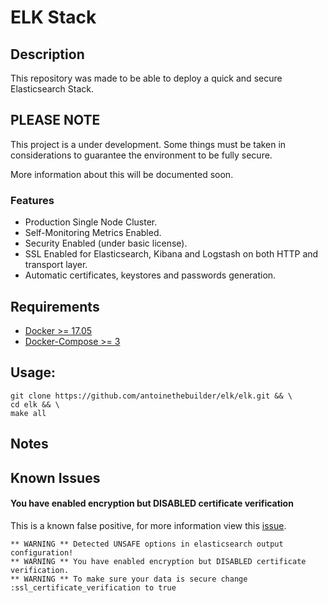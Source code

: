 # ELK Stack
## Description
This repository was made to be able to deploy a quick and secure Elasticsearch Stack.

## PLEASE NOTE 

This project is a under development. Some things must be taken in considerations
to guarantee the environment to be fully secure.

More information about this will be documented soon.

### Features

- Production Single Node Cluster.
- Self-Monitoring Metrics Enabled.
- Security Enabled (under basic license).
- SSL Enabled for Elasticsearch, Kibana and Logstash on both HTTP and transport layer.
- Automatic certificates, keystores and passwords generation.

## Requirements

- [Docker >= 17.05](https://docs.docker.com/install/)
- [Docker-Compose >= 3](https://docs.docker.com/compose/install/)

## Usage:    
```
git clone https://github.com/antoinethebuilder/elk/elk.git && \
cd elk && \
make all
```

## Notes

## Known Issues
#### You have enabled encryption but DISABLED certificate verification
This is a known false positive, for more information view this [issue](https://github.com/elastic/logstash/issues/10352).

```
** WARNING ** Detected UNSAFE options in elasticsearch output configuration!
** WARNING ** You have enabled encryption but DISABLED certificate verification.
** WARNING ** To make sure your data is secure change :ssl_certificate_verification to true
```
